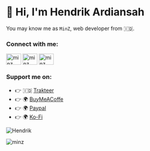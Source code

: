 # 👋 Hi, I'm Hendrik Ardiansah

You may know me as `MinZ`, web developer from 🇮🇩.

### Connect with me:

<p align="left">
<a href="https://twitter.com/_anjay_mabar" target="blank"><img align="center" src="https://raw.githubusercontent.com/rahuldkjain/github-profile-readme-generator/master/src/images/icons/Social/twitter.svg" alt="minz" height="30" width="40" /></a>
<a href="https://instagram.com/hendrik_ardi86" target="blank"><img align="center" src="https://raw.githubusercontent.com/rahuldkjain/github-profile-readme-generator/master/src/images/icons/Social/instagram.svg" alt="minz" height="30" width="40" /></a>
<a href="/https://facebook.com/mr.minz186" target="blank"><img align="center" src="https://raw.githubusercontent.com/rahuldkjain/github-profile-readme-generator/master/src/images/icons/Social/facebook.svg" alt="minz" height="30" width="40" /></a>
</p>

### Support me on:

- 👉 🇮🇩 [Trakteer](https://trakteer.id/y/tip?utm_source=github)
- 👉 🌍 [BuyMeACoffe](https://www.buymeacoffee.com/y?utm_source=github)
- 👉 🌍 [Paypal](https://www.paypal.me/y?utm_source=github)
- 👉 🌍 [Ko-Fi](https://ko-fi.com/y)

<p><img src="https://github-readme-stats.vercel.app/api?username=minz2001&show_icons=true&theme=nightowl&locale=en" alt="Hendrik" /></p>

<p><img align="left" src="https://github-readme-stats.vercel.app/api/top-langs?username=minz2001&show_icons=true&locale=en&layout=compact&theme=nightowl" alt="minz" /></p>
